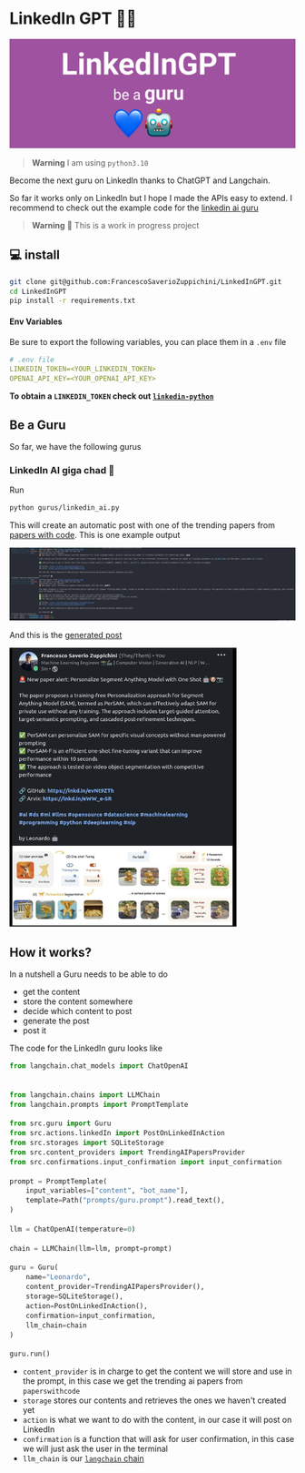 # LinkedIn GPT 💙🤖
![alt](docs/media/header.png)
> **Warning**
> I am using `python3.10`

Become the next guru on LinkedIn thanks to ChatGPT and Langchain. 

So far it works only on LinkedIn but I hope I made the APIs easy to extend. I recommend to check out the example code for the [linkedin ai guru](gurus/linkedin_ai.py)

> **Warning**
> 🚧 This is a work in progress project

## 💻 install

```bash
git clone git@github.com:FrancescoSaverioZuppichini/LinkedInGPT.git
cd LinkedInGPT
pip install -r requirements.txt
```

#### Env Variables

Be sure to export the following variables, you can place them in a `.env` file

```yaml
# .env file
LINKEDIN_TOKEN=<YOUR_LINKEDIN_TOKEN>
OPENAI_API_KEY=<YOUR_OPENAI_API_KEY>
```

**To obtain a `LINKEDIN_TOKEN` check out [`linkedin-python`](https://github.com/FrancescoSaverioZuppichini/linkedin_python#obtain-a-token)**

## Be a Guru 

So far, we have the following gurus

### LinkedIn AI giga chad 🗿

Run 

```bash
python gurus/linkedin_ai.py
```

This will create an automatic post with one of the trending papers from [papers with code](https://paperswithcode.com/). This is one example output

![alt](docs/media/guru_ai_output_example.png)

And this is the [generated post](https://www.linkedin.com/posts/francesco-saverio-zuppichini-94659a150_ai-ds-ml-activity-7061622366027558912-82VE?utm_source=share&utm_medium=member_desktop)

<img src="docs/media/guru_ai_output_example_post.png" width="400px"/>

## How it works?
In a nutshell a Guru needs to be able to do 

- get the content
- store the content somewhere
- decide which content to post
- generate the post
- post it

The code for the LinkedIn guru looks like 

```python
from langchain.chat_models import ChatOpenAI


from langchain.chains import LLMChain
from langchain.prompts import PromptTemplate

from src.guru import Guru
from src.actions.linkedIn import PostOnLinkedInAction
from src.storages import SQLiteStorage
from src.content_providers import TrendingAIPapersProvider
from src.confirmations.input_confirmation import input_confirmation

prompt = PromptTemplate(
    input_variables=["content", "bot_name"],
    template=Path("prompts/guru.prompt").read_text(),
)

llm = ChatOpenAI(temperature=0)

chain = LLMChain(llm=llm, prompt=prompt)

guru = Guru(
    name="Leonardo",
    content_provider=TrendingAIPapersProvider(),
    storage=SQLiteStorage(),
    action=PostOnLinkedInAction(),
    confirmation=input_confirmation,
    llm_chain=chain
)

guru.run()
```

- `content_provider` is in charge to get the content we will store and use in the prompt, in this case we get the trending ai papers from `paperswithcode`
- `storage` stores our contents and retrieves the ones we haven't created yet
- `action` is what we want to do with the content, in our case it will post on LinkedIn
- `confirmation` is a function that will ask for user confirmation, in this case we will just ask the user in the terminal
- `llm_chain` is our [`langchain` chain](https://python.langchain.com/en/latest/modules/chains.html)